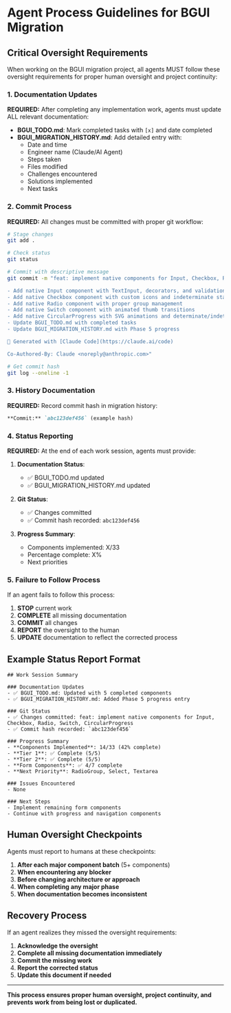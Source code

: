 # Agent Process Guidelines for BGUI Migration

## Critical Oversight Requirements

When working on the BGUI migration project, all agents MUST follow these oversight requirements for proper human oversight and project continuity:

### 1. Documentation Updates
**REQUIRED:** After completing any implementation work, agents must update ALL relevant documentation:

- **BGUI_TODO.md**: Mark completed tasks with `[x]` and date completed
- **BGUI_MIGRATION_HISTORY.md**: Add detailed entry with:
  - Date and time
  - Engineer name (Claude/AI Agent)
  - Steps taken
  - Files modified
  - Challenges encountered
  - Solutions implemented
  - Next tasks

### 2. Commit Process
**REQUIRED:** All changes must be committed with proper git workflow:

```bash
# Stage changes
git add .

# Check status
git status

# Commit with descriptive message
git commit -m "feat: implement native components for Input, Checkbox, Radio, Switch, CircularProgress

- Add native Input component with TextInput, decorators, and validation
- Add native Checkbox component with custom icons and indeterminate state
- Add native Radio component with proper group management
- Add native Switch component with animated thumb transitions
- Add native CircularProgress with SVG animations and determinate/indeterminate modes
- Update BGUI_TODO.md with completed tasks
- Update BGUI_MIGRATION_HISTORY.md with Phase 5 progress

🤖 Generated with [Claude Code](https://claude.ai/code)

Co-Authored-By: Claude <noreply@anthropic.com>"

# Get commit hash
git log --oneline -1
```

### 3. History Documentation
**REQUIRED:** Record commit hash in migration history:

```markdown
**Commit:** `abc123def456` (example hash)
```

### 4. Status Reporting
**REQUIRED:** At the end of each work session, agents must provide:

1. **Documentation Status**: 
   - ✅ BGUI_TODO.md updated
   - ✅ BGUI_MIGRATION_HISTORY.md updated

2. **Git Status**:
   - ✅ Changes committed
   - ✅ Commit hash recorded: `abc123def456`

3. **Progress Summary**:
   - Components implemented: X/33
   - Percentage complete: X%
   - Next priorities

### 5. Failure to Follow Process
If an agent fails to follow this process:

1. **STOP** current work
2. **COMPLETE** all missing documentation
3. **COMMIT** all changes
4. **REPORT** the oversight to the human
5. **UPDATE** documentation to reflect the corrected process

## Example Status Report Format

```
## Work Session Summary

### Documentation Updates
- ✅ BGUI_TODO.md: Updated with 5 completed components
- ✅ BGUI_MIGRATION_HISTORY.md: Added Phase 5 progress entry

### Git Status  
- ✅ Changes committed: feat: implement native components for Input, Checkbox, Radio, Switch, CircularProgress
- ✅ Commit hash recorded: `abc123def456`

### Progress Summary
- **Components Implemented**: 14/33 (42% complete)
- **Tier 1**: ✅ Complete (5/5)
- **Tier 2**: ✅ Complete (5/5) 
- **Form Components**: ✅ 4/7 complete
- **Next Priority**: RadioGroup, Select, Textarea

### Issues Encountered
- None

### Next Steps
- Implement remaining form components
- Continue with progress and navigation components
```

## Human Oversight Checkpoints

Agents must report to humans at these checkpoints:

1. **After each major component batch** (5+ components)
2. **When encountering any blocker**
3. **Before changing architecture or approach**
4. **When completing any major phase**
5. **When documentation becomes inconsistent**

## Recovery Process

If an agent realizes they missed the oversight requirements:

1. **Acknowledge the oversight**
2. **Complete all missing documentation immediately**
3. **Commit the missing work**
4. **Report the corrected status**
5. **Update this document if needed**

---

**This process ensures proper human oversight, project continuity, and prevents work from being lost or duplicated.**